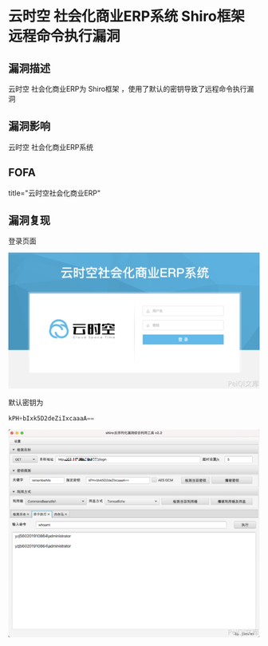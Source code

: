 # 云时空 社会化商业ERP系统 Shiro框架 远程命令执行漏洞

## 漏洞描述

云时空 社会化商业ERP为 Shiro框架 ，使用了默认的密钥导致了远程命令执行漏洞

## 漏洞影响

<a-checkbox checked>云时空 社会化商业ERP系统</a-checkbox></br>

## FOFA

<a-checkbox checked>title="云时空社会化商业ERP"</a-checkbox></br>

## 漏洞复现

登录页面

![img](../../../.vuepress/public/img/1630040977210-31a0a314-667a-4cbe-9a9b-dce153582ee0.png)

默认密钥为

```python
kPH+bIxk5D2deZiIxcaaaA==
```

![img](../../../.vuepress/public/img/1637636672230-b71aefa7-2e4c-42b8-84b1-c26316f38322.png)